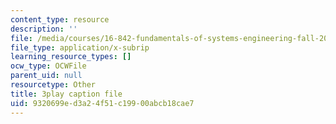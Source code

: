 ```yaml
---
content_type: resource
description: ''
file: /media/courses/16-842-fundamentals-of-systems-engineering-fall-2015/9320699ed3a24f51c19900abcb18cae7_dv8Dbyfcrd4.srt
file_type: application/x-subrip
learning_resource_types: []
ocw_type: OCWFile
parent_uid: null
resourcetype: Other
title: 3play caption file
uid: 9320699e-d3a2-4f51-c199-00abcb18cae7
---
```

